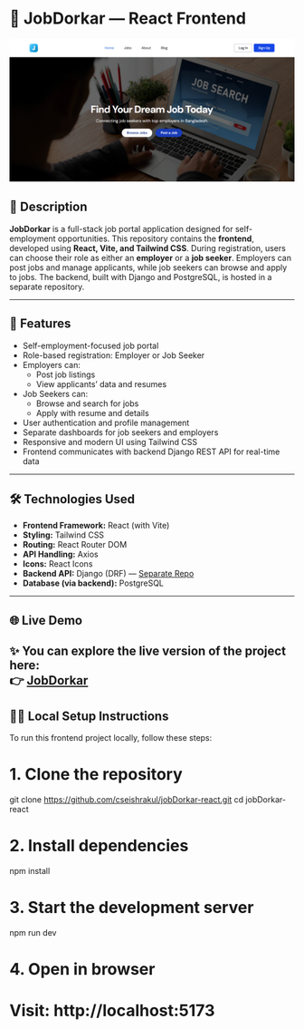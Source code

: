 # 💼 JobDorkar — React Frontend

![Home page](home.png)

## 📄 Description  
**JobDorkar** is a full-stack job portal application designed for self-employment opportunities. This repository contains the **frontend**, developed using **React, Vite, and Tailwind CSS**. During registration, users can choose their role as either an **employer** or a **job seeker**. Employers can post jobs and manage applicants, while job seekers can browse and apply to jobs. The backend, built with Django and PostgreSQL, is hosted in a separate repository.

---

## 🚀 Features  
- Self-employment-focused job portal  
- Role-based registration: Employer or Job Seeker  
- Employers can:
  - Post job listings  
  - View applicants’ data and resumes  
- Job Seekers can:
  - Browse and search for jobs  
  - Apply with resume and details  
- User authentication and profile management  
- Separate dashboards for job seekers and employers  
- Responsive and modern UI using Tailwind CSS  
- Frontend communicates with backend Django REST API for real-time data  


---

## 🛠️ Technologies Used  
- **Frontend Framework:** React (with Vite)  
- **Styling:** Tailwind CSS  
- **Routing:** React Router DOM  
- **API Handling:** Axios  
- **Icons:** React Icons  
- **Backend API:** Django (DRF) — [Separate Repo](https://github.com/cseishrakul/jobDorkar)  
- **Database (via backend):** PostgreSQL  

---

## 🌐 Live Demo

✨ You can explore the live version of the project here:  
👉 **[JobDorkar](https://job-dorkar-react.vercel.app/)**
---

## 🧑‍💻 Local Setup Instructions

To run this frontend project locally, follow these steps:

# 1. Clone the repository
git clone https://github.com/cseishrakul/jobDorkar-react.git
cd jobDorkar-react

# 2. Install dependencies
npm install

# 3. Start the development server
npm run dev

# 4. Open in browser
# Visit: http://localhost:5173
